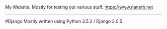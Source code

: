 My Website. Mostly for testing out various stuff. 
https://www.naneth.net

-----
#Django
Mostly written using Python 3.5.2 / Django 2.0.5
